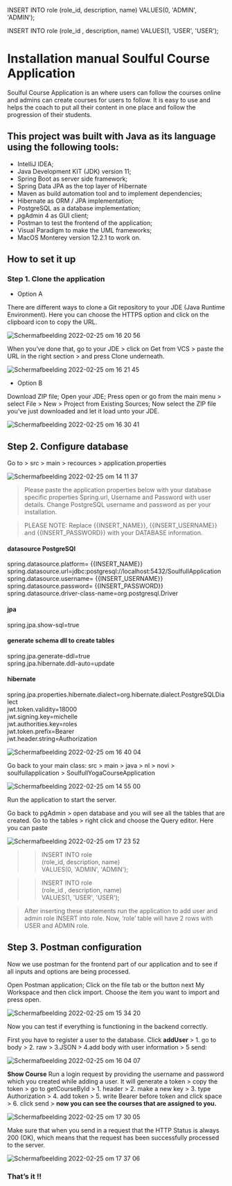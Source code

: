 INSERT INTO role
(role_id, description, name)
VALUES(0, 'ADMIN', 'ADMIN');

INSERT INTO role
(role_id , description, name)
VALUES(1, 'USER', 'USER');

# Installation manual Soulful Course Application

Soulful Course Application is an where users can follow the courses online and admins can create courses for users to follow. It is easy to use and helps the coach to put all their content in one place and follow the progression of their students.

## This project was built with Java as its language using the following tools:

* IntelliJ IDEA;
* Java Development KIT (JDK) version 11;
* Spring Boot as server side framework;
* Spring Data JPA as the top layer of Hibernate
* Maven as build automation tool and to implement dependencies;
* Hibernate as ORM / JPA implementation;
* PostgreSQL as a database implementation;
* pgAdmin 4 as GUI client;
* Postman to test the  frontend of the application;
* Visual Paradigm to make the UML frameworks;
* MacOS Monterey version 12.2.1 to work on.

## How to set it up

### Step 1. Clone the application
* Option A

There are different ways to clone a Git repository to your JDE (Java Runtime Environment). Here you can choose the HTTPS option and click on the clipboard icon to copy the URL.

![Schermafbeelding 2022-02-25 om 16 20 56](https://user-images.githubusercontent.com/87495212/155803585-e5a7a180-9a32-47ab-aaa8-ce1f92346d6c.png)

When you’ve done that, go to your JDE > click on Get from VCS > paste the URL in the right section > and press Clone underneath.

![Schermafbeelding 2022-02-25 om 16 21 45](https://user-images.githubusercontent.com/87495212/155803586-2c887d8d-2356-4581-9c7c-c18b06df910a.png)

* Option B

Download ZIP file;
Open your JDE;
Press open or go from the main menu > select File > New > Project from Existing Sources;
Now select the ZIP file you’ve just downloaded and let it load unto your JDE.

![Schermafbeelding 2022-02-25 om 16 30 41](https://user-images.githubusercontent.com/87495212/155803588-b5fc3388-3b5d-4522-b0f0-3c58bee85f13.png)

## Step 2. Configure database

Go to > src > main > recources > application.properties

![Schermafbeelding 2022-02-25 om 14 11 37](https://user-images.githubusercontent.com/87495212/155803575-14f16a2c-d9aa-4b89-9eb6-53c99cd8074f.png)

> Please paste the application properties below with your database specific properties Spring.url, Username and Password with user details. Change PostgreSQL username and password as per your installation.

> PLEASE NOTE: Replace {{INSERT_NAME}}, {{INSERT_USERNAME}} and {{INSERT_PASSWORD}} with your DATABASE information.

#### datasource PostgreSQl
spring.datasource.platform= {{INSERT_NAME}} <br />
spring.datasource.url=jdbc:postgresql://localhost:5432/SoulfullApplication <br />
spring.datasource.username= {{INSERT_USERNAME}} <br />
spring.datasource.password= {{INSERT_PASSWORD}} <br />
spring.datasource.driver-class-name=org.postgresql.Driver <br />
#### jpa
spring.jpa.show-sql=true <br />
#### generate schema dll to create tables
spring.jpa.generate-ddl=true <br />
spring.jpa.hibernate.ddl-auto=update <br />
#### hibernate
spring.jpa.properties.hibernate.dialect=org.hibernate.dialect.PostgreSQLDialect <br />
jwt.token.validity=18000 <br />
jwt.signing.key=michelle <br />
jwt.authorities.key=roles <br />
jwt.token.prefix=Bearer <br />
jwt.header.string=Authorization <br />

![Schermafbeelding 2022-02-25 om 16 40 04](https://user-images.githubusercontent.com/87495212/155803589-17220ef0-c063-426d-af30-2af5dc388d21.png)

Go back to your main class: src > main > java > nl > novi > soulfullapplication > SoulfullYogaCourseApplication

![Schermafbeelding 2022-02-25 om 14 55 00](https://user-images.githubusercontent.com/87495212/155803581-3c1542e8-1dea-412d-aef3-89003feac972.png)

Run the application to start the server.

Go back to pgAdmin > open database and you will see all the tables that are created. Go to the tables > right click and choose the Query editor. Here you can paste

![Schermafbeelding 2022-02-25 om 17 23 52](https://user-images.githubusercontent.com/87495212/155804926-dff5a4a6-7a39-46e8-b482-b0e6723bcb74.png)

>> INSERT INTO role <br />
(role_id, description, name) <br />
VALUES(0, 'ADMIN', 'ADMIN'); <br />

>> INSERT INTO role <br />
(role_id , description, name) <br />
VALUES(1, 'USER', 'USER'); <br />

> After inserting these statements run the application to add user and admin role INSERT into role. Now, ‘role’ table will have 2 rows with USER and ADMIN role.

## Step 3. Postman configuration

Now we use postman for the frontend part of our application and to see if all inputs and options are being processed.

Open Postman application;
Click on the file tab or the button next My Workspace and then click import.
Choose the item you want to import and press open.

![Schermafbeelding 2022-02-25 om 15 34 20](https://user-images.githubusercontent.com/87495212/155803582-f1b8696d-b43a-483d-95d4-c471bb127bf4.png)

Now you can test if everything is functioning in the backend correctly.

First you have to register a user to the database.
Click **addUser** > 1. go to body > 2. raw > 3.JSON > 4.add body with user information > 5 send:

![Schermafbeelding 2022-02-25 om 16 04 07](https://user-images.githubusercontent.com/87495212/155803583-c212ad0a-3e04-4d7b-87a1-0d0fe8231a22.png)

**Show Course** Run a login request by providing the username and password which you created while adding a user. It will generate a token > copy the token > go to getCourseById > 1. header > 2. make a new key > 3. type Authorization > 4. add token > 5. write Bearer before token and click space  > 6. click send > **now you can see the courses that are assigned to you.**

![Schermafbeelding 2022-02-25 om 17 30 05](https://user-images.githubusercontent.com/87495212/155806336-30da440f-2ca5-4d13-b983-6ac4ac876403.png)

Make sure that when you send in a request that the HTTP Status is always 200 (OK), which means that the request has been successfully processed to the server.

![Schermafbeelding 2022-02-25 om 17 37 06](https://user-images.githubusercontent.com/87495212/155806424-bdf73200-5061-4aeb-8d63-c30ec7790db8.png)

### That’s it !! 


